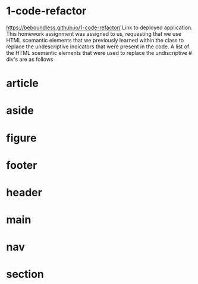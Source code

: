# 1-code-refactor
https://beboundless.github.io/1-code-refactor/ Link to deployed application.
This homework assignment was assigned to us, requesting that we use HTML scemantic elements that we previously learned within the class to replace the undescriptive indicators that were present in the code. 
A list of the HTML scemantic elements that were used to replace the undiscriptive # div's are as follows
# article
# aside
# figure
# footer
# header
# main
# nav
# section
